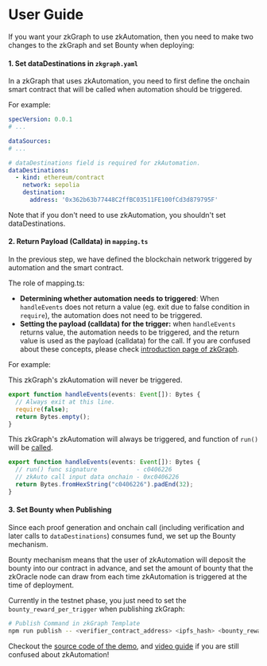 # User Guide

If you want your zkGraph to use zkAutomation, then you need to make two changes to the zkGraph and set Bounty when deploying:

#### 1. Set dataDestinations in `zkgraph.yaml`

In a zkGraph that uses zkAutomation, you need to first define the onchain smart contract that will be called when automation should be triggered.

For example:

```yaml
specVersion: 0.0.1
# ...

dataSources:
# ...

# dataDestinations field is required for zkAutomation.
dataDestinations:
  - kind: ethereum/contract
    network: sepolia
    destination:
      address: '0x362b63b77448C2ffBC03511FE100fCd3d879795F'
```

Note that if you don't need to use zkAutomation, you shouldn't set dataDestinations.

#### 2. Return Payload (Calldata) in `mapping.ts`

In the previous step, we have defined the blockchain network triggered by automation and the smart contract.

The role of mapping.ts:

* **Determining whether automation needs to triggered**: When `handleEvents` does not return a value (eg. exit due to false condition in `require`), the automation does not need to be triggered.
* **Setting the payload (calldata) for the trigger:** when `handleEvents` returns value, the automation needs to be triggered, and the return value is used as the payload (calldata) for the call. If you are confused about these concepts, please check [introduction page of zkGraph](../../zkgraph/introduction.md).

For example:

This zkGraph's zkAutomation will never be triggered.

```typescript
export function handleEvents(events: Event[]): Bytes {
  // Always exit at this line.
  require(false);
  return Bytes.empty();
}
```

This zkGraph's zkAutomation will always be triggered, and function of `run()` will be [called](https://sepolia.etherscan.io/tx/0x4f0c30fa489989d679acefa9fdaf7022d4a12c35eab9494a3b4eceb44006d8af).

```typescript
export function handleEvents(events: Event[]): Bytes {
  // run() func signature           - c0406226
  // zkAuto call input data onchain - 0xc0406226
  return Bytes.fromHexString("c0406226").padEnd(32);
}
```

#### 3. Set Bounty when Publishing

Since each proof generation and onchain call (including verification and later calls to `dataDestinations`) consumes fund, we set up the Bounty mechanism.

Bounty mechanism means that the user of zkAutomation will deposit the bounty into our contract in advance, and set the amount of bounty that the zkOracle node can draw from each time zkAutomation is triggered at the time of deployment.

Currently in the testnet phase, you just need to set the `bounty_reward_per_trigger` when publishing zkGraph:

```bash
# Publish Command in zkGraph Template
npm run publish -- <verifier_contract_address> <ipfs_hash> <bounty_reward_per_trigger>
```

Checkout the [source code of the demo](https://github.com/hyperoracle/zkgraph/tree/b98b31d51c1213e23ac2005cb48edf7a76efe447/example/zkauto), and [video guide](https://www.youtube.com/watch?v=VbhoQnu5\_Kg) if you are still confused about zkAutomation!
